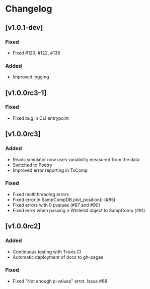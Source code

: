 # Changelog

## [v1.0.1-dev]

### Fixed
- Fixed #120, #122, #138

### Added
- Improved logging

## [v1.0.0rc3-1]

### Fixed
- Fixed bug in CLI entrypoint

## [v1.0.0rc3]

### Added
- Reads simulator now uses variability measured from the data
- Switched to Poetry
- Improved error reporting in TxComp

### Fixed
- Fixed multithreading errors
- Fixed error in SampCompDB.plot_position() (#85)
- Fixed errors with 0 pvalues (#87 and #90)
- Fixed error when passing a Whitelist object to SampComp (#91)

## [v1.0.0rc2]

### Added
- Continuous testing with Travis CI
- Automatic deployment of docs to gh-pages

### Fixed
- Fixed "Not enough p-values" error. Issue #68
